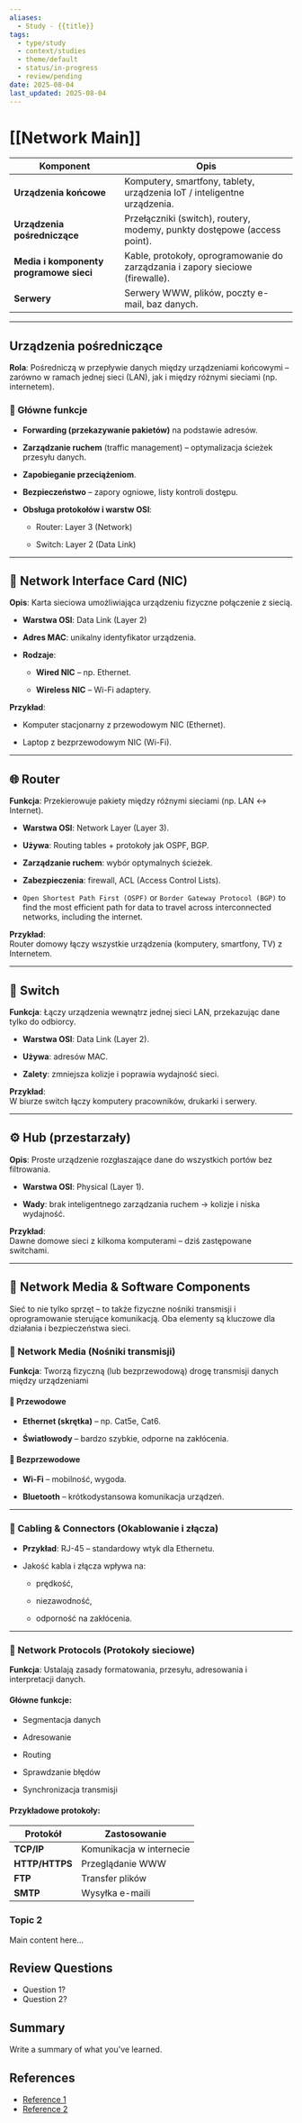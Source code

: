 ```yaml
---
aliases:
  - Study - {{title}}
tags:
  - type/study
  - context/studies
  - theme/default
  - status/in-progress
  - review/pending
date: 2025-08-04
last_updated: 2025-08-04
---
```


#  [[Network Main]]

| Komponent | Opis |
|-----------|------|
| **Urządzenia końcowe** | Komputery, smartfony, tablety, urządzenia IoT / inteligentne urządzenia. |
| **Urządzenia pośredniczące** | Przełączniki (switch), routery, modemy, punkty dostępowe (access point). |
| **Media i komponenty programowe sieci** | Kable, protokoły, oprogramowanie do zarządzania i zapory sieciowe (firewalle). |
| **Serwery** | Serwery WWW, plików, poczty e-mail, baz danych. |


---
## Urządzenia pośredniczące

**Rola**: Pośredniczą w przepływie danych między urządzeniami końcowymi – zarówno w ramach jednej sieci (LAN), jak i między różnymi sieciami (np. internetem).

### 🔁 Główne funkcje

- **Forwarding (przekazywanie pakietów)** na podstawie adresów.
    
- **Zarządzanie ruchem** (traffic management) – optymalizacja ścieżek przesyłu danych.
    
- **Zapobieganie przeciążeniom**.
    
- **Bezpieczeństwo** – zapory ogniowe, listy kontroli dostępu.
    
- **Obsługa protokołów i warstw OSI**:
    
    - Router: Layer 3 (Network)
        
    - Switch: Layer 2 (Data Link)
        

---

## 🔌 Network Interface Card (NIC)

**Opis**: Karta sieciowa umożliwiająca urządzeniu fizyczne połączenie z siecią.

- **Warstwa OSI**: Data Link (Layer 2)
    
- **Adres MAC**: unikalny identyfikator urządzenia.
    
- **Rodzaje**:
    
    - **Wired NIC** – np. Ethernet.
        
    - **Wireless NIC** – Wi-Fi adaptery.
        

**Przykład**:

- Komputer stacjonarny z przewodowym NIC (Ethernet).
    
- Laptop z bezprzewodowym NIC (Wi-Fi).
    

---

## 🌐 Router

**Funkcja**: Przekierowuje pakiety między różnymi sieciami (np. LAN ↔ Internet).

- **Warstwa OSI**: Network Layer (Layer 3).
    
- **Używa**: Routing tables + protokoły jak OSPF, BGP.
    
- **Zarządzanie ruchem**: wybór optymalnych ścieżek.
    
- **Zabezpieczenia**: firewall, ACL (Access Control Lists).

- `Open Shortest Path First (OSPF)` or `Border Gateway Protocol (BGP)` to find the most efficient path for data to travel across interconnected networks, including the internet.

**Przykład**:  
Router domowy łączy wszystkie urządzenia (komputery, smartfony, TV) z Internetem.

---

## 🔀 Switch

**Funkcja**: Łączy urządzenia wewnątrz jednej sieci LAN, przekazując dane tylko do odbiorcy.

- **Warstwa OSI**: Data Link (Layer 2).
    
- **Używa**: adresów MAC.
    
- **Zalety**: zmniejsza kolizje i poprawia wydajność sieci.
    

**Przykład**:  
W biurze switch łączy komputery pracowników, drukarki i serwery.

---

## ⚙️ Hub (przestarzały)

**Opis**: Proste urządzenie rozgłaszające dane do wszystkich portów bez filtrowania.

- **Warstwa OSI**: Physical (Layer 1).
    
- **Wady**: brak inteligentnego zarządzania ruchem → kolizje i niska wydajność.
    

**Przykład**:  
Dawne domowe sieci z kilkoma komputerami – dziś zastępowane switchami.

---

## 🧱 Network Media & Software Components

Sieć to nie tylko sprzęt – to także fizyczne nośniki transmisji i oprogramowanie sterujące komunikacją. Oba elementy są kluczowe dla działania i bezpieczeństwa sieci.

### 🔌 Network Media (Nośniki transmisji)

**Funkcja**: Tworzą fizyczną (lub bezprzewodową) drogę transmisji danych między urządzeniami

#### 🔧 Przewodowe

- **Ethernet (skrętka)** – np. Cat5e, Cat6.
    
- **Światłowody** – bardzo szybkie, odporne na zakłócenia.
    

#### 📡 Bezprzewodowe

- **Wi-Fi** – mobilność, wygoda.
    
- **Bluetooth** – krótkodystansowa komunikacja urządzeń.
    

---

### 🔌 Cabling & Connectors (Okablowanie i złącza)

- **Przykład**: RJ-45 – standardowy wtyk dla Ethernetu.
    
- Jakość kabla i złącza wpływa na:
    
    - prędkość,
        
    - niezawodność,
        
    - odporność na zakłócenia.
        

---

### 📜 Network Protocols (Protokoły sieciowe)

**Funkcja**: Ustalają zasady formatowania, przesyłu, adresowania i interpretacji danych.

#### Główne funkcje:

- Segmentacja danych
    
- Adresowanie
    
- Routing
    
- Sprawdzanie błędów
    
- Synchronizacja transmisji
    

#### Przykładowe protokoły:

| Protokół       | Zastosowanie             |
| -------------- | ------------------------ |
| **TCP/IP**     | Komunikacja w internecie |
| **HTTP/HTTPS** | Przeglądanie WWW         |
| **FTP**        | Transfer plików          |
| **SMTP**       | Wysyłka e-maili          |
### Topic 2
Main content here...

## Review Questions
- Question 1?
- Question 2?

## Summary
Write a summary of what you've learned.

## References
- [Reference 1](link)
- [Reference 2](link)